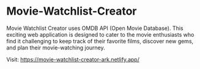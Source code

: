 # Movie-Watchlist-Creator
Movie Watchlist Creator uses OMDB API (Open Movie Database). This exciting web application is designed to cater to the movie enthusiasts who find it challenging to keep track of their favorite films, discover new gems, and plan their movie-watching journey.

Visit:
https://movie-watchlist-creator-ark.netlify.app/
